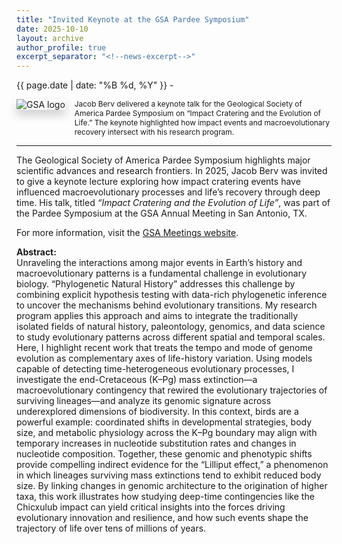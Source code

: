 ```yaml
---
title: "Invited Keynote at the GSA Pardee Symposium"
date: 2025-10-10
layout: archive
author_profile: true
excerpt_separator: "<!--news-excerpt-->"
---
```

{{ page.date | date: "%B %d, %Y" }} -

<div class="flex-container" style="display: flex; align-items: flex-start;">
  <img src="https://www.geosociety.org/images/GSA/logo/headerlogo.svg" 
       style="max-height: 150px; width: auto; max-width: 100%; margin-right: 15px; box-shadow: 0 8px 16px rgba(0,0,0,0.2); flex-shrink: 0;" 
       onmouseover="this.style.boxShadow='0 12px 24px rgba(0,0,0,0.3)'" 
       onmouseout="this.style.boxShadow='0 8px 16px rgba(0,0,0,0.2)'" 
       alt="GSA logo"/>
  <p style="font-size: 0.85em; margin: 0; flex-grow: 1; align-self: flex-start; text-align: left;">
    Jacob Berv delivered a keynote talk for the Geological Society of America Pardee Symposium on 
    “Impact Cratering and the Evolution of Life.” The keynote highlighted how impact events and 
    macroevolutionary recovery intersect with his research program.
  </p>
</div>

<style>
  @media (max-width: 768px) {
    .flex-container {
      flex-direction: column;
      align-items: flex-start;
    }

    .flex-container img {
      margin-right: 0;
      margin-bottom: 10px;
    }

    .flex-container p {
      text-align: left;
      width: 100%;
    }
  }
</style>

<!--news-excerpt-->
<hr>
The Geological Society of America Pardee Symposium highlights major scientific advances and research frontiers. In 2025, Jacob Berv was invited to give a keynote lecture exploring how impact cratering events have influenced macroevolutionary processes and life’s recovery through deep time. His talk, titled <em>“Impact Cratering and the Evolution of Life”</em>, was part of the Pardee Symposium at the GSA Annual Meeting in San Antonio, TX.

For more information, visit the <a href="https://gsameetings.secure-platform.com/connects25/solicitations/103002/sessiongallery/schedule/items/95017/application/11105" target="_blank">GSA Meetings website</a>.

<strong>Abstract:</strong><br>
Unraveling the interactions among major events in Earth’s history and macroevolutionary patterns is a fundamental challenge in evolutionary biology. “Phylogenetic Natural History” addresses this challenge by combining explicit hypothesis testing with data-rich phylogenetic inference to uncover the mechanisms behind evolutionary transitions. My research program applies this approach and aims to integrate the traditionally isolated fields of natural history, paleontology, genomics, and data science to study evolutionary patterns across different spatial and temporal scales. Here, I highlight recent work that treats the tempo and mode of genome evolution as complementary axes of life-history variation. Using models capable of detecting time-heterogeneous evolutionary processes, I investigate the end-Cretaceous (K–Pg) mass extinction—a macroevolutionary contingency that rewired the evolutionary trajectories of surviving lineages—and analyze its genomic signature across underexplored dimensions of biodiversity. In this context, birds are a powerful example: coordinated shifts in developmental strategies, body size, and metabolic physiology across the K–Pg boundary may align with temporary increases in nucleotide substitution rates and changes in nucleotide composition. Together, these genomic and phenotypic shifts provide compelling indirect evidence for the “Lilliput effect,” a phenomenon in which lineages surviving mass extinctions tend to exhibit reduced body size. By linking changes in genomic architecture to the origination of higher taxa, this work illustrates how studying deep-time contingencies like the Chicxulub impact can yield critical insights into the forces driving evolutionary innovation and resilience, and how such events shape the trajectory of life over tens of millions of years.
